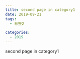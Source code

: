 ```yaml
---
title: second page in category1
date: 2019-09-21
tags:
  - 标签2

categories:
  - 2019
---
```


second page in category1
